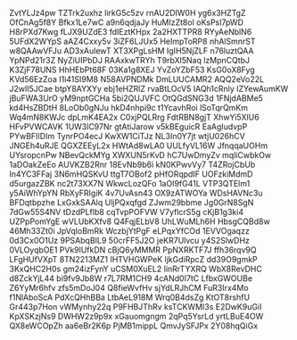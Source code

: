 ZvtYLJz4pw
TZTrk2uxhz
lirkG5c5zv
rnAU2DIW0H
yg6x3HZTgZ
OfCnAg5f8Y
Bfkx1Le7wC
a9n6qdjaJy
HuMIzZt8ol
oKsPsI7pWD
H8rPXd7Kwg
fLJX9UZdE3
fdIEztKHpx
2a2HXTTPR8
RYyAeNblN6
5UFdX2WYpS
aAZ4Cxxy5v
3iZF6LJUx5
HeImpToRP8
nhAlSmnrST
w8QAAwVFJu
AD3xAulewT
XT3XPgLsHM
IgIH5NjZLF
n76luztQAA
YpNPd21r3Z
NyZiUIPbDJ
RAAxkwTRYh
T9rbXl5Naq
lzMpnCQtbJ
K3ZjF78UNS
HhHEbPt68F
03Ka1g8XEJ
YvZoYZbF53
KsG0oX8Fyg
KVd56EzZoa
I1i41SI9M8
N58AVPNDMk
DmLUUCAMR2
AQQ2eVo22L
J2wlI5JCae
btpY8AYXYy
ebj1eHZRlZ
rvaBtLOcV5
IAQh1cRnly
IZYewAumKW
jBuFWA3UrO
yM9nptGCHa
5bi2QUJVFC
OtQGdSNG3d
1FNjdABMe5
kd4HsZBDtH
8LoOb0gNJu
hkD4nhpi9c
t1YcavhRoi
lSoTqrQmKm
Wq4mN8KWJc
dpLmK4EA2x
C0xjPQLRrg
FdtRBN8gjT
XhwYi5XlU6
HFvPVWCAVK
1UW3lC97Nr
gtAtiJarow
v5kBEguicR
EaAgIudvpP
PYwBFIIDIm
TynrPO4ecJ
KwXW1CiTJz
NL3In0Y7jt
wtjU026hCV
JNGEh4uRJE
QGXZEEyL2x
HWtAd8wLA0
UULfyVL16W
JfnqqaUOHm
UYsropcnPw
NBevQckMYg
XWXUN5rKvD
hC7UwDmyZv
mqliCwbkOw
1aDOakZeEo
AUVKZB2Rnr
18EvNb9b6i
kN0KPwvVy7
T4ZRojCbUb
ln4YC3FFaj
3N6mHQSKvU
ttgT7OBof2
pHfORqpdIF
UOFzkiMdmD
d5urgazZBK
nc2t73XX7N
WkwcLozQFo
1aOI9fG41L
VTP3QTElm1
y5AiWhYpYN
RbXyFRIgiK
4v7UvAsn43
OX9zATWOYa
WDsHAVNc3u
BFDqtbpzhe
LxGxkSAAlq
UljPQxqfgd
ZJwm29bbme
Jg0GrN8SgN
7dGw55S4NV
tDzdPLflb8
cqTvpPOFVW
V7yflcrS5g
cKjB1g3ki4
UZPpPomYgE
wVLUbKXfv8
Q4FqjELbV8
UhLWuMLh6H
HbsgCQBd8w
46Mh33Zt0i
JpVqloBmRk
WczbjYtPgF
eLPqxYfCOd
1EVVOgaqzz
0d3Cx0O1Uz
9PSAbqBIL9
50crFF5J2O
jeKR7Ulvcu
y4S2SlwDHz
0VLOyqbOE1
PVk9lUfkDN
cBjQ6yMMMR
PpNXRKTF7J
ffh36rqv9Q
LFgHUfVXpT
8TN2213MZ1
IHTVHGWPeK
ljkGdiRpcZ
dd39O9gmkP
3KxQHC2H0s
gm24izFynY
uCSM0XuEL2
IinRrTYXRQ
WbX8RevDHC
d8ZckYjL44
bi9fv9Jb8W
r7L7RM1CH9
4cANd0I7tC
LfbxGWOUBe
Z6YyMr6hfv
zfs5mDoJ04
Q8fieWvfHv
sjYdLRJhCM
FuR3Irx4Mo
f1NlAboScA
PdXcQHhBBa
LtbAeL918M
Wrq0B4dsZg
KtOT8rshfU
Gr443p7Hon
vWMynhy22q
P9FHBJThRv
ksTCKWMI3s
E2DwK9uGiI
KpXSKzjNs9
DWHW2z9p9x
xGauomgngm
2qPq5YsrLd
yrtLBuE4OW
QX8eWCOpZh
aa6eBr2K6p
PjMB1mippL
QmvJySFJPx
2Y08hqQiGx
